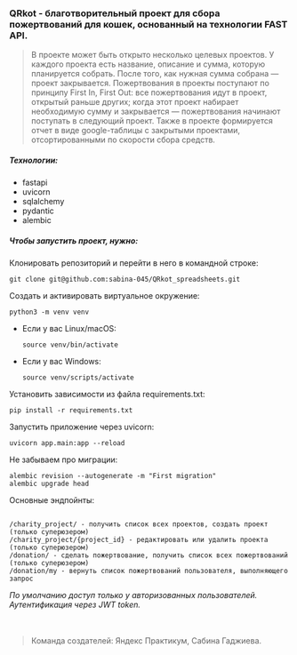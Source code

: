 ### QRkot - благотворительный проект для сбора пожертвований для кошек, основанный на технологии FAST API.
>В проекте может быть открыто несколько целевых проектов. У каждого проекта есть название, описание и сумма, которую планируется собрать. После того, как нужная сумма собрана — проект закрывается.
Пожертвования в проекты поступают по принципу First In, First Out: все пожертвования идут в проект, открытый раньше других; когда этот проект набирает необходимую сумму и закрывается — пожертвования начинают поступать в следующий проект. Также в проекте формируется отчет в виде google-таблицы с закрытыми проектами, отсортированными по скорости сбора средств.

##### Технологии:
+ fastapi
+ uvicorn
+ sqlalchemy
+ pydantic
+ alembic

##### Чтобы запустить проект, нужно:
Клонировать репозиторий и перейти в него в командной строке:

```
git clone git@github.com:sabina-045/QRkot_spreadsheets.git
```

Cоздать и активировать виртуальное окружение:

```
python3 -m venv venv
```

* Если у вас Linux/macOS:

    ```
    source venv/bin/activate
    ```

* Если у вас Windows:

    ```
    source venv/scripts/activate
    ```

Установить зависимости из файла requirements.txt:

```
pip install -r requirements.txt
```

Запустить приложение через uvicorn:

```
uvicorn app.main:app --reload
```

Не забываем про миграции:


```
alembic revision --autogenerate -m "First migration"
alembic upgrade head

```
Основные эндпойнты:

```

/charity_project/ - получить список всех проектов, создать проект (только суперюзером)
/charity_project/{project_id} - редактировать или удалить проекта (только суперюзером)
/donation/ - сделать пожертвование, получить список всех пожертвований (только суперюзером)
/donation/my - вернуть список пожертвований пользователя, выполняющего запрос

```
_По умолчанию доступ только у авторизованных пользователей._
_Аутентификация через JWT token._
</br>
</br>
</br>
> Команда создателей:
Яндекс Практикум, Сабина Гаджиева.
